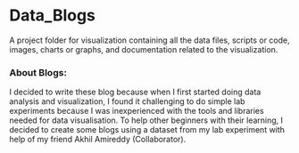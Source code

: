 # Data_Blogs
A project folder for visualization containing all the data files, scripts or code, images, charts or graphs, and documentation related to the visualization.

### About Blogs:
I decided to write these blog because when I first started doing data analysis and visualization, I found it challenging to do simple lab experiments because I was inexperienced with the tools and libraries needed for data visualisation. To help other beginners with their learning, I decided to create some blogs using a dataset from my lab experiment with help of my friend Akhil Amireddy (Collaborator).



